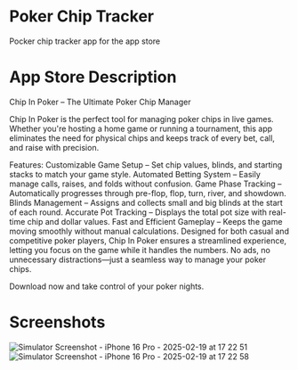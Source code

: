 # Poker Chip Tracker

Pocker chip tracker app for the app store

# App Store Description

Chip In Poker – The Ultimate Poker Chip Manager

Chip In Poker is the perfect tool for managing poker chips in live games. Whether you're hosting a home game or running a tournament, this app eliminates the need for physical chips and keeps track of every bet, call, and raise with precision.

Features:
Customizable Game Setup – Set chip values, blinds, and starting stacks to match your game style.
Automated Betting System – Easily manage calls, raises, and folds without confusion.
Game Phase Tracking – Automatically progresses through pre-flop, flop, turn, river, and showdown.
Blinds Management – Assigns and collects small and big blinds at the start of each round.
Accurate Pot Tracking – Displays the total pot size with real-time chip and dollar values.
Fast and Efficient Gameplay – Keeps the game moving smoothly without manual calculations.
Designed for both casual and competitive poker players, Chip In Poker ensures a streamlined experience, letting you focus on the game while it handles the numbers. No ads, no unnecessary distractions—just a seamless way to manage your poker chips.

Download now and take control of your poker nights.

# Screenshots

![Simulator Screenshot - iPhone 16 Pro - 2025-02-19 at 17 22 51](https://github.com/user-attachments/assets/a3a16cb7-586d-453d-8148-9d48787b332f)
![Simulator Screenshot - iPhone 16 Pro - 2025-02-19 at 17 22 58](https://github.com/user-attachments/assets/e04f1efc-de70-40e8-8368-666166a6a241)
